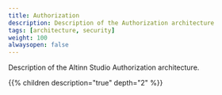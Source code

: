 ```yaml
---
title: Authorization
description: Description of the Authorization architecture
tags: [architecture, security]
weight: 100
alwaysopen: false
---
```


Description of the Altinn Studio Authorization architecture.


{{% children description="true" depth="2" %}}



